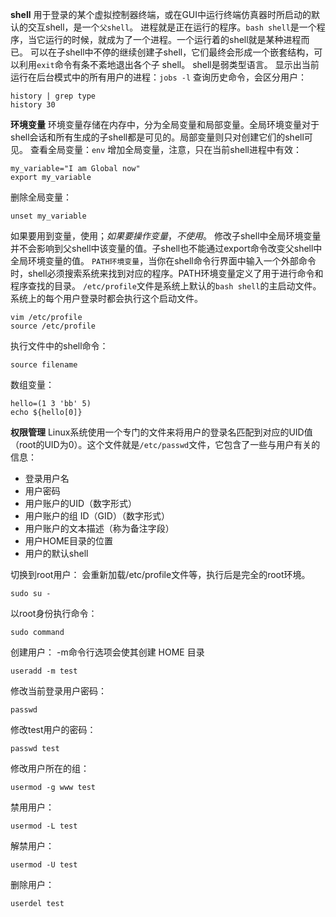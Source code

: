 **shell**
用于登录的某个虚拟控制器终端，或在GUI中运行终端仿真器时所启动的默认的交互shell，是一个`父shell`。
进程就是正在运行的程序。`bash shell`是一个程序，当它运行的时候，就成为了一个进程。一个运行着的shell就是某种进程而已。
可以在子shell中不停的继续创建子shell，它们最终会形成一个嵌套结构，可以利用`exit`命令有条不紊地退出各个子 shell。
shell是弱类型语言。
显示出当前运行在后台模式中的所有用户的进程：`jobs -l`
查询历史命令，会区分用户：
```
history | grep type
history 30
```
**环境变量**
环境变量存储在内存中，分为全局变量和局部变量。全局环境变量对于shell会话和所有生成的子shell都是可见的。局部变量则只对创建它们的shell可见。
查看全局变量：`env`
增加全局变量，注意，只在当前shell进程中有效：
```
my_variable="I am Global now"
export my_variable
```
删除全局变量：
```
unset my_variable
```
如果要用到变量，使用$；如果要操作变量，不使用$。
修改子shell中全局环境变量并不会影响到父shell中该变量的值。子shell也不能通过export命令改变父shell中全局环境变量的值。
`PATH环境变量`，当你在shell命令行界面中输入一个外部命令时，shell必须搜索系统来找到对应的程序。PATH环境变量定义了用于进行命令和程序查找的目录。
`/etc/profile`文件是系统上默认的`bash shell`的主启动文件。系统上的每个用户登录时都会执行这个启动文件。
```
vim /etc/profile
source /etc/profile
```

执行文件中的shell命令：
```
source filename
```
数组变量：
```
hello=(1 3 'bb' 5)
echo ${hello[0]}
```
**权限管理**
Linux系统使用一个专门的文件来将用户的登录名匹配到对应的UID值（root的UID为0）。这个文件就是`/etc/passwd`文件，它包含了一些与用户有关的信息：
* 登录用户名
* 用户密码
* 用户账户的UID（数字形式）
* 用户账户的组 ID（GID）（数字形式）
* 用户账户的文本描述（称为备注字段）
* 用户HOME目录的位置
* 用户的默认shell

切换到root用户：
会重新加载/etc/profile文件等，执行后是完全的root环境。
```
sudo su - 
```
以root身份执行命令：
```
sudo command
```
创建用户：
-m命令行选项会使其创建 HOME 目录
```
useradd -m test
```


修改当前登录用户密码：
```
passwd
```
修改test用户的密码：
```
passwd test
```

修改用户所在的组：
```
usermod -g www test
```
禁用用户：
```
usermod -L test
```
解禁用户：
```
usermod -U test
```

删除用户：
```
userdel test
```
